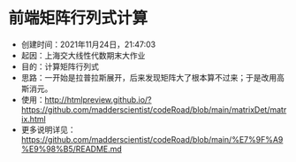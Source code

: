 # 前端矩阵行列式计算

- 创建时间：2021年11月24日，21:47:03
- 起因：上海交大线性代数期末大作业
- 目的：计算矩阵行列式
- 思路：一开始是拉普拉斯展开，后来发现矩阵大了根本算不过来；于是改用高斯消元。
- 使用：http://htmlpreview.github.io/?https://github.com/madderscientist/codeRoad/blob/main/matrixDet/matrix.html
- 更多说明详见：https://github.com/madderscientist/codeRoad/blob/main/%E7%9F%A9%E9%98%B5/README.md